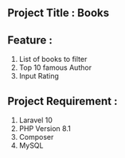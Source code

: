 ## Project Title : Books

## Feature : 
1. List of books to filter
2. Top 10 famous Author
3. Input Rating

## Project Requirement :
1. Laravel 10
2. PHP Version 8.1
3. Composer
4. MySQL
